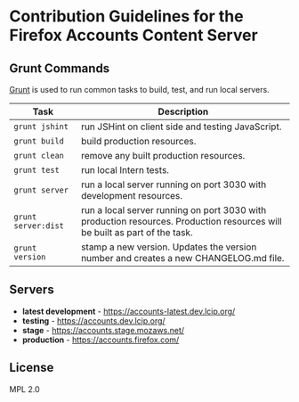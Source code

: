 # Contribution Guidelines for the Firefox Accounts Content Server

## Grunt Commands

[Grunt](http://gruntjs.com/) is used to run common tasks to build, test, and run local servers.

| Task | Description |
|------|-------------|
| `grunt jshint` | run JSHint on client side and testing JavaScript. |
| `grunt build` | build production resources. |
| `grunt clean` | remove any built production resources. |
| `grunt test` | run local Intern tests. |
| `grunt server` | run a local server running on port 3030 with development resources. |
| `grunt server:dist` | run a local server running on port 3030 with production resources. Production resources will be built as part of the task. |
| `grunt version` | stamp a new version. Updates the version number and creates a new CHANGELOG.md file. |

## Servers

- **latest development** - https://accounts-latest.dev.lcip.org/
- **testing** - https://accounts.dev.lcip.org/
- **stage** - https://accounts.stage.mozaws.net/
- **production** - https://accounts.firefox.com/

## License

MPL 2.0
